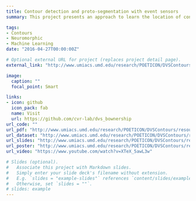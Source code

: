 ```yaml
---
title: Contour detection and proto-segmentation with event sensors
summary: This project presents an approach to learn the location of contours and their border ownership using Structured Random Forests on event-based features. The contour detection and boundary assignment are demonstrated in a proto-segmentation application

tags:
- Contours
- Neuromorphic
- Machine Learning
date: "2016-04-27T00:00:00Z"

# Optional external URL for project (replaces project detail page).
external_link: "http://www.umiacs.umd.edu/research/POETICON/DVSContours/index.html"

image:
  caption: ""
  focal_point: Smart

links:
- icon: github
  icon_pack: fab
  name: Visit
  url: https://github.com/cvr-lab/dvs_bownership
url_code: ""
url_pdf: "http://www.umiacs.umd.edu/research/POETICON/DVSContours/resources/docs/1197.pdf"
url_dataset: "http://www.umiacs.umd.edu/research/POETICON/DVSContours/resources/dataset/complexMotion3.zip"
url_slides: "http://www.umiacs.umd.edu/research/POETICON/DVSContours/resources/docs/supplementary_material.pdf"
url_poster: "http://www.umiacs.umd.edu/research/POETICON/DVSContours/resources/docs/poster_iccv.pdf"
url_video: "https://www.youtube.com/watch?v=XTeX_5awL3w"

# Slides (optional).
#   Associate this project with Markdown slides.
#   Simply enter your slide deck's filename without extension.
#   E.g. `slides = "example-slides"` references `content/slides/example-slides.md`.
#   Otherwise, set `slides = ""`.
# slides: example
---
```


